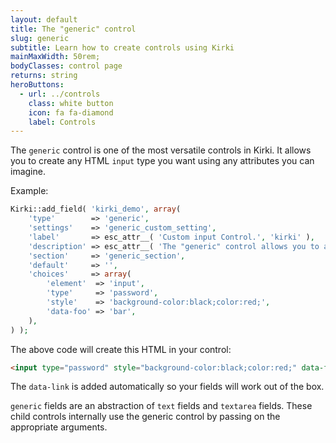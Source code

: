 ```yaml
---
layout: default
title: The "generic" control
slug: generic
subtitle: Learn how to create controls using Kirki
mainMaxWidth: 50rem;
bodyClasses: control page
returns: string
heroButtons:
  - url: ../controls
    class: white button
    icon: fa fa-diamond
    label: Controls
---
```


The `generic` control is one of the most versatile controls in Kirki. It allows you to create any HTML `input` type you want using any attributes you can imagine.

Example:

```php
Kirki::add_field( 'kirki_demo', array(
	'type'        => 'generic',
	'settings'    => 'generic_custom_setting',
	'label'       => esc_attr__( 'Custom input Control.', 'kirki' ),
	'description' => esc_attr__( 'The "generic" control allows you to add any input type you want. In this case we use type="password" and define custom styles.', 'kirki' ),
	'section'     => 'generic_section',
	'default'     => '',
	'choices'     => array(
		'element'  => 'input',
		'type'     => 'password',
		'style'    => 'background-color:black;color:red;',
		'data-foo' => 'bar',
	),
) );
```

The above code will create this HTML in your control:

```html
<input type="password" style="background-color:black;color:red;" data-foo="bar" />
```

The `data-link` is added automatically so your fields will work out of the box.

`generic` fields are an abstraction of `text` fields and `textarea` fields. These child controls internally use the generic control by passing on the appropriate arguments.
